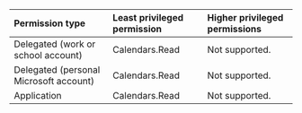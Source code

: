 |Permission type|Least privileged permission|Higher privileged permissions|
|:---|:---|:---|
|Delegated (work or school account)|Calendars.Read|Not supported.|
|Delegated (personal Microsoft account)|Calendars.Read|Not supported.|
|Application|Calendars.Read|Not supported.|

